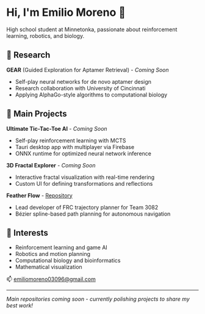 # Hi, I'm Emilio Moreno 👋

High school student at Minnetonka, passionate about reinforcement learning, robotics, and biology.

## 🔬 Research
**GEAR** (Guided Exploration for Aptamer Retrieval) - *Coming Soon*
- Self-play neural networks for de novo aptamer design
- Research collaboration with University of Cincinnati
- Applying AlphaGo-style algorithms to computational biology

## 🚀 Main Projects

**Ultimate Tic-Tac-Toe AI** - *Coming Soon*
- Self-play reinforcement learning with MCTS
- Tauri desktop app with multiplayer via Firebase
- ONNX runtime for optimized neural network inference

**3D Fractal Explorer** - *Coming Soon*
- Interactive fractal visualization with real-time rendering
- Custom UI for defining transformations and reflections

**Feather Flow** - [Repository](https://github.com/team3082/FeatherFlow)
- Lead developer of FRC trajectory planner for Team 3082
- Bézier spline-based path planning for autonomous navigation

## 🎯 Interests
- Reinforcement learning and game AI
- Robotics and motion planning
- Computational biology and bioinformatics
- Mathematical visualization

📫 emiliomoreno03096@gmail.com

---
*Main repositories coming soon - currently polishing projects to share my best work!*
